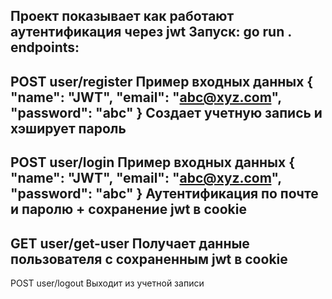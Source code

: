 Проект показывает как работают аутентификация через jwt
Запуск: go run .
endpoints:
---------------
POST user/register
Пример входных данных {
    "name": "JWT",
    "email": "abc@xyz.com",
    "password": "abc"
}
Создает учетную запись и хэширует пароль
---------------
POST user/login
Пример входных данных {
    "name": "JWT",
    "email": "abc@xyz.com",
    "password": "abc"
}
Аутентификация по почте и паролю + сохранение jwt в cookie
---------------
GET user/get-user
Получает данные пользователя с сохраненным jwt в cookie
--------------
POST user/logout
Выходит из учетной записи
